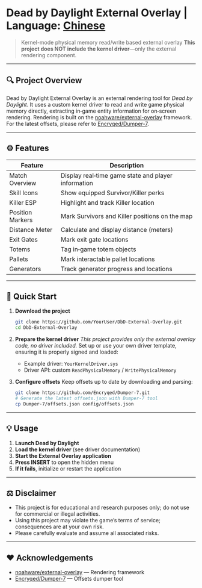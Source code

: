 # Dead by Daylight External Overlay  |  Language: [Chinese](README.md)

> Kernel-mode physical memory read/write based external overlay
> **This project does NOT include the kernel driver**—only the external rendering component.

---

## 🔍 Project Overview

Dead by Daylight External Overlay is an external rendering tool for *Dead by Daylight*. It uses a custom kernel driver to read and write game physical memory directly, extracting in‑game entity information for on‑screen rendering. Rendering is built on the [noahware/external-overlay](https://github.com/noahware/external-overlay) framework. For the latest offsets, please refer to [Encryqed/Dumper-7](https://github.com/Encryqed/Dumper-7).

---

## ⚙️ Features

| Feature          | Description                                         |
| ---------------- | --------------------------------------------------- |
| Match Overview   | Display real‑time game state and player information |
| Skill Icons      | Show equipped Survivor/Killer perks                 |
| Killer ESP       | Highlight and track Killer location                 |
| Position Markers | Mark Survivors and Killer positions on the map      |
| Distance Meter   | Calculate and display distance (meters)             |
| Exit Gates       | Mark exit gate locations                            |
| Totems           | Tag in‑game totem objects                           |
| Pallets          | Mark interactable pallet locations                  |
| Generators       | Track generator progress and locations              |

---

## 🚀 Quick Start

1. **Download the project**

   ```bash
   git clone https://github.com/YourUser/DbD-External-Overlay.git
   cd DbD-External-Overlay
   ```

2. **Prepare the kernel driver** *This project provides only the external overlay code, no driver included.* Set up or use your own driver template, ensuring it is properly signed and loaded:

   * Example driver: `YourKernelDriver.sys`
   * Driver API: custom `ReadPhysicalMemory` / `WritePhysicalMemory`

3. **Configure offsets** Keep offsets up to date by downloading and parsing:

   ```bash
   git clone https://github.com/Encryqed/Dumper-7.git
   # Generate the latest offsets.json with Dumper-7 tool
   cp Dumper-7/offsets.json config/offsets.json
   ```

---

## 💡 Usage

1. **Launch Dead by Daylight**
2. **Load the kernel driver** (see driver documentation)
3. **Start the External Overlay application**
4. **Press INSERT** to open the hidden menu
5. **If it fails**, initialize or restart the application

---

## ⚖️ Disclaimer

* This project is for educational and research purposes only; do not use for commercial or illegal activities.
* Using this project may violate the game’s terms of service; consequences are at your own risk.
* Please carefully evaluate and assume all associated risks.

---

## ❤️ Acknowledgements

* [noahware/external-overlay](https://github.com/noahware/external-overlay) — Rendering framework
* [Encryqed/Dumper-7](https://github.com/Encryqed/Dumper-7) — Offsets dumper tool
